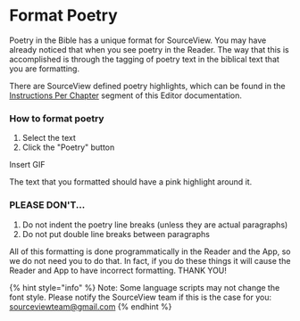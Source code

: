 # Format Poetry



Poetry in the Bible has a unique format for SourceView. You may have already noticed that when you see poetry in the Reader. The way that this is accomplished is through the tagging of poetry text in the biblical text that you are formatting.

There are SourceView defined poetry highlights, which can be found in the [Instructions Per Chapter](../../instructions-per-chapter/instructions-per-chapter-1.md) segment of this Editor documentation.

### How to format poetry

1. Select the text
2. Click the "Poetry" button

Insert GIF

The text that you formatted should have a pink highlight around it.

### PLEASE DON'T...

1. Do not indent the poetry line breaks \(unless they are actual paragraphs\)
2. Do not put double line breaks between paragraphs

All of this formatting is done programmatically in the Reader and the App, so we do not need you to do that. In fact, if you do these things it will cause the Reader and App to have incorrect formatting. THANK YOU!

{% hint style="info" %}
Note: Some language scripts may not change the font style. Please notify the SourceView team if this is the case for you: sourceviewteam@gmail.com
{% endhint %}

